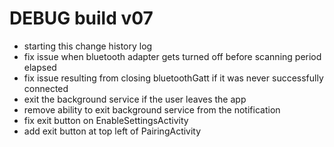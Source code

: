 # DEBUG build v07
- starting this change history log
- fix issue when bluetooth adapter gets turned off before scanning period elapsed
- fix issue resulting from closing bluetoothGatt if it was never successfully connected
- exit the background service if the user leaves the app
- remove ability to exit background service from the notification
- fix exit button on EnableSettingsActivity
- add exit button at top left of PairingActivity
